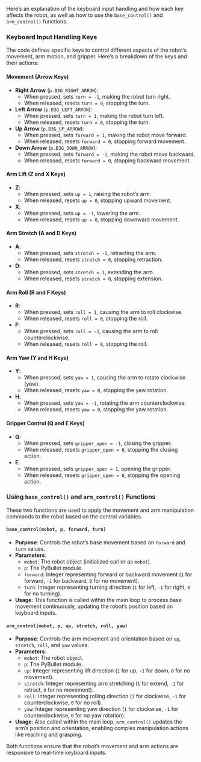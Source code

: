 Here’s an explanation of the keyboard input handling and how each key affects the robot, as well as how to use the `base_control()` and `arm_control()` functions.

### Keyboard Input Handling Keys

The code defines specific keys to control different aspects of the robot’s movement, arm motion, and gripper. Here’s a breakdown of the keys and their actions:

#### Movement (Arrow Keys)
- **Right Arrow** (`p.B3G_RIGHT_ARROW`): 
  - When pressed, sets `turn = -1`, making the robot turn right.
  - When released, resets `turn = 0`, stopping the turn.
- **Left Arrow** (`p.B3G_LEFT_ARROW`): 
  - When pressed, sets `turn = 1`, making the robot turn left.
  - When released, resets `turn = 0`, stopping the turn.
- **Up Arrow** (`p.B3G_UP_ARROW`): 
  - When pressed, sets `forward = 1`, making the robot move forward.
  - When released, resets `forward = 0`, stopping forward movement.
- **Down Arrow** (`p.B3G_DOWN_ARROW`): 
  - When pressed, sets `forward = -1`, making the robot move backward.
  - When released, resets `forward = 0`, stopping backward movement.

#### Arm Lift (Z and X Keys)
- **Z**: 
  - When pressed, sets `up = 1`, raising the robot’s arm.
  - When released, resets `up = 0`, stopping upward movement.
- **X**: 
  - When pressed, sets `up = -1`, lowering the arm.
  - When released, resets `up = 0`, stopping downward movement.

#### Arm Stretch (A and D Keys)
- **A**: 
  - When pressed, sets `stretch = -1`, retracting the arm.
  - When released, resets `stretch = 0`, stopping retraction.
- **D**: 
  - When pressed, sets `stretch = 1`, extending the arm.
  - When released, resets `stretch = 0`, stopping extension.

#### Arm Roll (R and F Keys)
- **R**: 
  - When pressed, sets `roll = 1`, causing the arm to roll clockwise.
  - When released, resets `roll = 0`, stopping the roll.
- **F**: 
  - When pressed, sets `roll = -1`, causing the arm to roll counterclockwise.
  - When released, resets `roll = 0`, stopping the roll.

#### Arm Yaw (Y and H Keys)
- **Y**: 
  - When pressed, sets `yaw = 1`, causing the arm to rotate clockwise (yaw).
  - When released, resets `yaw = 0`, stopping the yaw rotation.
- **H**: 
  - When pressed, sets `yaw = -1`, rotating the arm counterclockwise.
  - When released, resets `yaw = 0`, stopping the yaw rotation.

#### Gripper Control (Q and E Keys)
- **Q**: 
  - When pressed, sets `gripper_open = -1`, closing the gripper.
  - When released, resets `gripper_open = 0`, stopping the closing action.
- **E**: 
  - When pressed, sets `gripper_open = 1`, opening the gripper.
  - When released, resets `gripper_open = 0`, stopping the opening action.

### Using `base_control()` and `arm_control()` Functions

These two functions are used to apply the movement and arm manipulation commands to the robot based on the control variables.

#### `base_control(mobot, p, forward, turn)`
- **Purpose**: Controls the robot’s base movement based on `forward` and `turn` values.
- **Parameters**:
  - `mobot`: The robot object (initialized earlier as `mobot`).
  - `p`: The PyBullet module.
  - `forward`: Integer representing forward or backward movement (`1` for forward, `-1` for backward, `0` for no movement).
  - `turn`: Integer representing turning direction (`1` for left, `-1` for right, `0` for no turning).
- **Usage**: This function is called within the main loop to process base movement continuously, updating the robot’s position based on keyboard inputs.

#### `arm_control(mobot, p, up, stretch, roll, yaw)`
- **Purpose**: Controls the arm movement and orientation based on `up`, `stretch`, `roll`, and `yaw` values.
- **Parameters**:
  - `mobot`: The robot object.
  - `p`: The PyBullet module.
  - `up`: Integer representing lift direction (`1` for up, `-1` for down, `0` for no movement).
  - `stretch`: Integer representing arm stretching (`1` for extend, `-1` for retract, `0` for no movement).
  - `roll`: Integer representing rolling direction (`1` for clockwise, `-1` for counterclockwise, `0` for no roll).
  - `yaw`: Integer representing yaw direction (`1` for clockwise, `-1` for counterclockwise, `0` for no yaw rotation).
- **Usage**: Also called within the main loop, `arm_control()` updates the arm’s position and orientation, enabling complex manipulation actions like reaching and grasping.

Both functions ensure that the robot’s movement and arm actions are responsive to real-time keyboard inputs.
